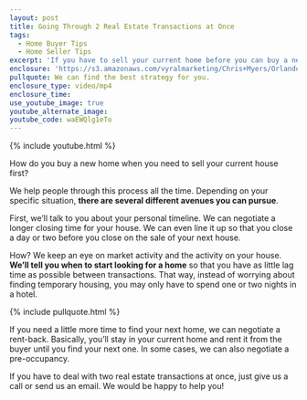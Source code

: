 ```yaml
---
layout: post
title: Going Through 2 Real Estate Transactions at Once
tags:
  - Home Buyer Tips
  - Home Seller Tips
excerpt: 'If you have to sell your current home before you can buy a new one, what should you do? We have a few different strategies you can use.'
enclosure: 'https://s3.amazonaws.com/vyralmarketing/Chris+Myers/Orlando+Property+Group+Buying+While+Selling.mp4'
pullquote: We can find the best strategy for you.
enclosure_type: video/mp4
enclosure_time:
use_youtube_image: true
youtube_alternate_image:
youtube_code: waEWQlg1eTo
---
```



{% include youtube.html %}

How do you buy a new home when you need to sell your current house first?&nbsp;

We help people through this process all the time. Depending on your specific situation, **there are several different avenues you can pursue**.

First, we’ll talk to you about your personal timeline. We can negotiate a longer closing time for your house. We can even line it up so that you close a day or two before you close on the sale of your next house.&nbsp;

How? We keep an eye on market activity and the activity on your house. **We’ll tell you when to start looking for a home** so that you have as little lag time as possible between transactions. That way, instead of worrying about finding temporary housing, you may only have to spend one or two nights in a hotel.

{% include pullquote.html %}

If you need a little more time to find your next home, we can negotiate a rent-back. Basically, you’ll stay in your current home and rent it from the buyer until you find your next one. In some cases, we can also negotiate a pre-occupancy.&nbsp;

If you have to deal with two real estate transactions at once, just give us a call or send us an email. We would be happy to help you!